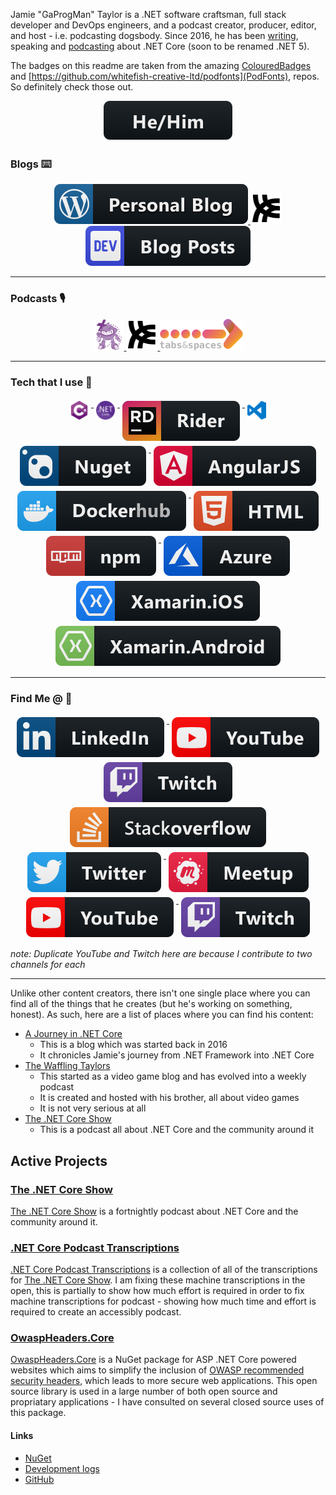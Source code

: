 Jamie "GaProgMan" Taylor is a .NET software craftsman, full stack developer and DevOps engineers, and a podcast creator, producer, editor, and host - i.e. podcasting dogsbody. Since 2016, he has been [writing](https://dotnetcore.gaprogman.com/), speaking and [podcasting](https://dotnetcore.show/) about .NET Core (soon to be renamed .NET 5).

The badges on this readme are taken from the amazing [ColouredBadges](https://github.com/MikeCodesDotNET/ColoredBadges) and [https://github.com/whitefish-creative-ltd/podfonts](PodFonts), repos. So definitely check those out.


<p align="center">
  <a href="https://about.me/thejamietaylor">
    <img src="https://raw.githubusercontent.com/GaProgMan/GaProgMan/master/Resources/ColouredBadges/hehim.svg" alt="Pronouns: He/Him">
  </a>
</p>

### Blogs ⌨️

<p align="center">
  <a href="https://dotnetcore.gaprogman.com">
    <img src="https://raw.githubusercontent.com/GaProgMan/GaProgMan/master/Resources/ColouredBadges/Blogs/wordpress.svg" alt="A Journey in .NET Core">
  </a>
  <a href="https://wafflingtaylors.rocks">
    <img src="https://raw.githubusercontent.com/GaProgMan/GaProgMan/master/Resources/Podfonts/h-libsyn.svg" alt="Waffling Taylors" style="max-height:50px;">
  </a>
  <a href="https://dev.to/dotnetcoreblog">
    <img src="https://raw.githubusercontent.com/GaProgMan/GaProgMan/master/Resources/ColouredBadges/Blogs/devto.svg" alt="dev">
  </a>
</p>

---

### Podcasts 🎙️

<p align="center">
  <a href="https://dotnetcore.show">
    <img src="https://raw.githubusercontent.com/GaProgMan/GaProgMan/master/Resources/dotnetcoreshow.svg" alt="The .NET Core Show" style="max-height:50px;">
  </a>
  <a href="https://wafflingtaylors.rocks">
    <img src="https://raw.githubusercontent.com/GaProgMan/GaProgMan/master/Resources/Podfonts/h-libsyn.svg" alt="Waffling Taylors" style="max-height:50px;">
  </a>
  <a href="https://tabsnadspaces.io">
    <img src="https://raw.githubusercontent.com/GaProgMan/GaProgMan/master/Resources/tabsandspaces.svg" alt="Tabs & Spaces"
    style="max-height:50px;">
  </a>
</p>

---

### Tech that I use 🧰

<p align="center">
  <a href="http://dot.net/core">
    <img src="https://raw.githubusercontent.com/GaProgMan/GaProgMan/master/Resources/tech/csharp.svg" alt="C#" style="max-height:30px;vertical-align:top; margin:4px">
  </a>
  
  <a href="http://dot.net/core">
    <img src="https://raw.githubusercontent.com/GaProgMan/GaProgMan/master/Resources/tech/dotnetcore.svg" alt="C#" style="max-width:30px;vertical-align:top; margin:4px">
  </a>

  <a href="https://www.jetbrains.com/rider/">
    <img src="https://raw.githubusercontent.com/GaProgMan/GaProgMan/master/Resources/ColouredBadges/Dev/jetbrains_rider.svg" alt="JetBrains Rider" style="vertical-align:top; margin:4px">
  </a>
  
  <a href="https://code.visualstudio.com/">
    <img src="https://raw.githubusercontent.com/GaProgMan/GaProgMan/master/Resources/tech/vscode.svg" alt="Visual Studio Code" style="max-width:30px;vertical-align:top; margin:4px">
  </a>

  <a href="https://www.nuget.org/profiles/GaProgMan">
    <img src="https://raw.githubusercontent.com/GaProgMan/GaProgMan/master/Resources/ColouredBadges/Dev/nuget.svg" alt="Nuget" style="vertical-align:top; margin:4px">
  </a>

  <a href="https://angular.io/">
    <img src="https://raw.githubusercontent.com/GaProgMan/GaProgMan/master/Resources/ColouredBadges/Dev/angular.svg" alt="Angular" style="vertical-align:top; margin:4px">
  </a>

  <a href="https://hub.docker.com/u/gaprogman/">
    <img src="https://raw.githubusercontent.com/GaProgMan/GaProgMan/master/Resources/ColouredBadges/Dev/dockerhub.svg" alt="Docker" style="vertical-align:top; margin:4px">
  </a>

  <a href="https://developer.mozilla.org/en-US/docs/Web/Guide/HTML/HTML5/">
    <img src="https://raw.githubusercontent.com/GaProgMan/GaProgMan/master/Resources/ColouredBadges/Dev/html.svg" alt="HTML5" style="vertical-align:top; margin:4px">
  </a>

  <a href="https://www.npmjs.com/">
    <img src="https://raw.githubusercontent.com/GaProgMan/GaProgMan/master/Resources/ColouredBadges/Dev/npm.svg" alt="npm" style="vertical-align:top; margin:4px">
  </a>

  <a href="https://azure.microsoft.com/en-gb/">
    <img src="https://raw.githubusercontent.com/GaProgMan/GaProgMan/master/Resources/ColouredBadges/Dev/azure.svg" alt="Azure" style="vertical-align:top; margin:4px">
  </a>
  
  <a href="https://dotnet.microsoft.com/apps/xamarin">
    <img src="https://raw.githubusercontent.com/GaProgMan/GaProgMan/master/Resources/ColouredBadges/Dev/xamarin_ios.svg" alt="Xamarin.iOS" style="vertical-align:top; margin:4px">
  </a>

  <a href="https://dotnet.microsoft.com/apps/xamarin">
    <img src="https://raw.githubusercontent.com/GaProgMan/GaProgMan/master/Resources/ColouredBadges/Dev/xamarin_android.svg" alt="Xamarin.Android" style="vertical-align:top; margin:4px">
  </a>
</p>

---

### Find Me @ 📣

<p align="center">
  <a href="https://linkedin.com/in/jamie-taylor-57602959/">
    <img src="https://raw.githubusercontent.com/GaProgMan/GaProgMan/master/Resources/ColouredBadges/Social/linkedin.svg" alt="LinkedIn" style="vertical-align:top; margin:4px">
  </a>
  
  <a href="https://www.youtube.com/channel/UCTDz8IxVCKPmhLemR9eOLPQ">
    <img src="https://raw.githubusercontent.com/GaProgMan/GaProgMan/master/Resources/ColouredBadges/Streaming/youtube.svg" alt="YouTube - .NET Core" style="vertical-align:top; margin:4px">
  </a>

  <a href="https://www.twitch.tv/gaprogman">
    <img src="https://raw.githubusercontent.com/GaProgMan/GaProgMan/master/Resources/ColouredBadges/Streaming/twitch.svg" alt="Twitch - .NET Core" style="vertical-align:top; margin:4px">
  </a>
  
  <a href="https://stackoverflow.com/users/1143474/jamie-taylor">
    <img src="https://raw.githubusercontent.com/GaProgMan/GaProgMan/master/Resources/ColouredBadges/Social/stackoverflow.svg" alt="Stackoverflow" style="vertical-align:top; margin:4px">
  </a>

  <a href="https://twitter.com/podcasterjay">
    <img src="https://raw.githubusercontent.com/GaProgMan/GaProgMan/master/Resources/ColouredBadges/Social/twitter.svg" alt="Twitter" style="vertical-align:top; margin:4px">
  </a>

  <a href="https://www.meetup.com/WordPress-Leeds/members/42723472/">
    <img src="https://raw.githubusercontent.com/GaProgMan/GaProgMan/master/Resources/ColouredBadges/Social/meetup.svg" alt="Meetup" style="vertical-align:top; margin:4px">
  </a>

  <a href="https://www.youtube.com/channel/UCHISGX5jaUBY_B7GuBGe9Pg">
    <img src="https://raw.githubusercontent.com/GaProgMan/GaProgMan/master/Resources/ColouredBadges/Streaming/youtube.svg" alt="YouTube - Waffling Taylors" style="vertical-align:top; margin:4px">
  </a>

  <a href="https://www.twitch.tv/wafflingtaylors">
    <img src="https://raw.githubusercontent.com/GaProgMan/GaProgMan/master/Resources/ColouredBadges/Streaming/twitch.svg" alt="Twitch - Waffling Taylors" style="vertical-align:top; margin:4px">
  </a>

_note: Duplicate YouTube and Twitch here are because I contribute to two channels for each_

---

Unlike other content creators, there isn't one single place where you can find all of the things that he creates (but he's working on something, honest). As such, here are a list of places where you can find his content:

- [A Journey in .NET Core](https://dotnetcore.gaprogman.com/)
  - This is a blog which was started back in 2016
  - It chronicles Jamie's journey from .NET Framework into .NET Core
- [The Waffling Taylors](https://wafflingtaylors.rocks/)
  - This started as a video game blog and has evolved into a weekly podcast
  - It is created and hosted with his brother, all about video games
  - It is not very serious at all
- [The .NET Core Show](https://dotnetcore.show/)
  - This is a podcast all about .NET Core and the community around it

## Active Projects

### [The .NET Core Show](https://dotnetcore.show/)

[The .NET Core Show](https://dotnetcore.show/) is a fortnightly podcast about .NET Core and the community around it. 

### [.NET Core Podcast Transcriptions](https://github.com/GaProgMan/NET-Core-Podast-Transcriptions)

[.NET Core Podcast Transcriptions](https://github.com/GaProgMan/NET-Core-Podast-Transcriptions) is a collection of all of the transcriptions for [The .NET Core Show](https://dotnetcore.show/). I am fixing these machine transcriptions in the open, this is partially to show how much effort is required in order to fix machine transcriptions for podcast - showing how much time and effort is required to create an accessibly podcast.

### [OwaspHeaders.Core](https://www.nuget.org/packages/OwaspHeaders.Core/)

[OwaspHeaders.Core](https://www.nuget.org/packages/OwaspHeaders.Core/) is a NuGet package for ASP .NET Core powered websites which aims to simplify the inclusion of [OWASP recommended security headers](https://owasp.org/www-project-secure-headers/), which leads to more secure web applications. This open source library is used in a large number of both open source and propriatary applications - I have consulted on several closed source uses of this package.

#### Links

- [NuGet](https://www.nuget.org/packages/OwaspHeaders.Core/)
- [Development logs](https://dotnetcore.gaprogman.com/2017/07/20/net-core-middleware-owasp-headers-part-1/)
- [GitHub](https://github.com/GaProgMan/OwaspHeaders.Core)


